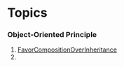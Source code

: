 # Topics

### Object-Oriented Principle 
1. [FavorCompositionOverInheritance](designprinciple%2FFavorCompositionOverInheritance.md)
2.